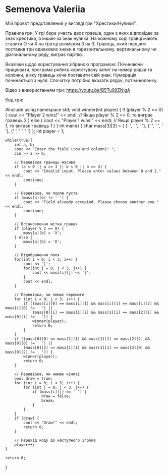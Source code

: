 # Semenova Valeriia 
Мій проєкт представлений у вигляді гри "Хрестики/Нулики".

Правила гри:
У грі бере участь двоє гравців, один з яких відповідає за знак хрестика, а інший-за знак нулика. На кожному ході гравці мають ставити O чи X на ґратці розміром 3 на 3. Гравець, який першим поставив три однакових знаки в горизонтальному, вертикальному чи діагональному ряду, виграє партію.

Вказівки щодо користування зібраною програмою:
Починаючи працювати, програма робить користувачу запит на номер рядка та колонки, в яку гравець хоче поставити свій знак. Нумерація починається з нуля. Спочатку потрібно вказати рядок, потім-колонку. 

Відео з використанням гри:
https://youtu.be/B5Tu99ZNlgA

Код гри:

#include <iostream>
using namespace std;
void winner(int player) {
    if (player % 2 == 0) {
        cout << "Player 2 wins!" << endl;  // Якщо player % 2 == 0, то виграє гравець 2
    } else {
        cout << "Player 1 wins!" << endl;  // Якщо player % 2 == 1, то виграє гравець 1
    }
}
int main() {
    char mass[3][3] = { {' ', ' ', ' '}, {' ', ' ', ' '}, {' ', ' ', ' '} };
    int player = 1;

    while(true){
        int a, b;
        cout << "Enter the field (row and column): ";
        cin >> a >> b;

        // Перевірка границь масива
        if (a < 0 || a >= 3 || b < 0 || b >= 3) {
            cout << "Invalid input. Please enter values between 0 and 2." << endl;
            continue;
        }

        // Перевірка, чи порле пусте
        if (mass[a][b] != ' ') {
            cout << "Field already occupied. Please choose another one." << endl;
            continue;
        }

        // Встановлення мітки гравця
        if (player % 2 == 0) {
            mass[a][b] = 'X';
        } else {
            mass[a][b] = 'O';
        }

        // Відображення поля
        for(int i = 0; i < 3; i++) {
            cout << '|';
            for(int j = 0; j < 3; j++) {
                cout << mass[i][j] << '|';
            }
            cout << endl;
        }

        // Перевірка, чи немає перемоги
        for (int i = 0; i < 3; i++) {
            if ((mass[i][0] == mass[i][1] && mass[i][1] == mass[i][2] && mass[i][0] != ' ') ||
                (mass[0][i] == mass[1][i] && mass[1][i] == mass[2][i] && mass[0][i] != ' ')) {
                winner(player);
                return 0;
            }
        }
        if ((mass[0][0] == mass[1][1] && mass[1][1] == mass[2][2] && mass[0][0] != ' ') ||
            (mass[0][2] == mass[1][1] && mass[1][1] == mass[2][0] && mass[0][2] != ' ')) {
            winner(player);
            return 0;
        }

        // Перевірка, чи немає нічиєї
        bool draw = true;
        for (int i = 0; i < 3; i++) {
            for (int j = 0; j < 3; j++) {
                if (mass[i][j] == ' ') {
                    draw = false;
                    break;
                }
            }
        }
        if (draw) {
            cout << "Draw!" << endl;
            return 0;
        }

        // Перехід коду до наступного ігрока
        player++;
    }

    return 0;
}
